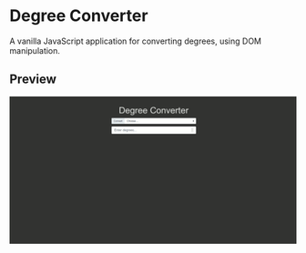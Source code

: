 # Degree Converter
A vanilla JavaScript application for converting degrees, using DOM manipulation.

## Preview

![Degree Converter Preview](img/degree.gif)
